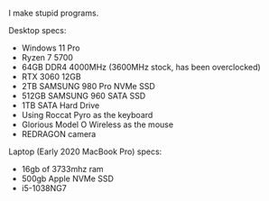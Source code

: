 I make stupid programs.  

Desktop specs:
* Windows 11 Pro
* Ryzen 7 5700  
* 64GB DDR4 4000MHz (3600MHz stock, has been overclocked)  
* RTX 3060 12GB
* 2TB SAMSUNG 980 Pro NVMe SSD
* 512GB SAMSUNG 960 SATA SSD
* 1TB SATA Hard Drive
* Using Roccat Pyro as the keyboard
* Glorious Model O Wireless as the mouse
* REDRAGON camera

Laptop (Early 2020 MacBook Pro) specs:
* 16gb of 3733mhz ram
* 500gb Apple NVMe SSD
* i5-1038NG7
